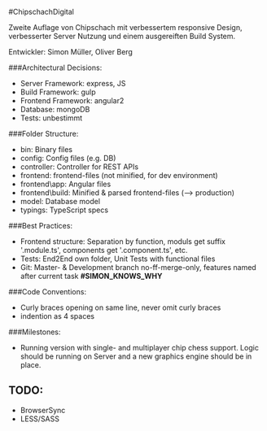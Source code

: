 #ChipschachDigital

Zweite Auflage von Chipschach mit verbessertem responsive Design, verbesserter Server Nutzung und einem ausgereiften Build System.

Entwickler: Simon Müller, Oliver Berg

###Architectural Decisions:
- Server Framework: express, JS
- Build Framework: gulp
- Frontend Framework: angular2 
- Database: mongoDB
- Tests: unbestimmt

###Folder Structure:
- bin: Binary files
- config: Config files (e.g. DB)
- controller: Controller for REST APIs
- frontend: frontend-files (not minified, for dev environment)
- frontend\app: Angular files
- frontend\build: Minified & parsed frontend-files (--> production)
- model: Database model
- typings: TypeScript specs

###Best Practices:
- Frontend structure: Separation by function, moduls get suffix '.module.ts', components get '.component.ts', etc.
- Tests: End2End own folder, Unit Tests with functional files
- Git: Master- & Development branch no-ff-merge-only, features named after current task **#SIMON_KNOWS_WHY**

###Code Conventions:
- Curly braces opening on same line, never omit curly braces
- indention as 4 spaces

###Milestones:
- Running version with single- and multiplayer chip chess support. Logic should be running on Server and a new graphics engine should be in place.

## TODO:
- BrowserSync
- LESS/SASS
